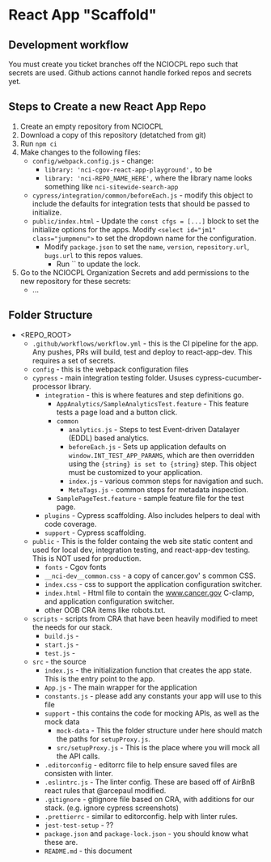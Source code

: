 # React App "Scaffold"

## Development workflow
You must create you ticket branches off the NCIOCPL repo such that secrets are used. Github actions cannot handle forked repos and secrets yet.

## Steps to Create a new React App Repo
1. Create an empty repository from NCIOCPL
1. Download a copy of this repository (detatched from git)
1. Run `npm ci`
2. Make changes to the following files:
   * `config/webpack.config.js` - change:
     - `library: 'nci-cgov-react-app-playground',` to be
     - `library: 'nci-REPO_NAME_HERE',` where the library name looks something like `nci-sitewide-search-app`
   * `cypress/integration/common/beforeEach.js` - modify this object to include the defaults for integration tests that should be passed to initialize.
   * `public/index.html` - Update the `const cfgs = [...]` block to set the initialize options for the apps. Modify `<select id="jm1" class="jumpmenu">` to set the dropdown name for the configuration.
	 * Modify `package.json` to set the `name`, `version`, `repository.url`, `bugs.url` to this repos values.
	   * Run `` to update the lock.
1. Go to the NCIOCPL Organization Secrets and add permissions to the  new repository for these secrets:
   * ...

## Folder Structure
* <REPO_ROOT>
  * `.github/workflows/workflow.yml` - this is the CI pipeline for the app. Any pushes, PRs will build, test and deploy to react-app-dev. This requires a set of secrets.
  * `config` - this is the webpack configuration files
  * `cypress` - main integration testing folder. Ususes cypress-cucumber-processor library.
    * `integration` - this is where features and step definitions go.
      * `AppAnalytics/SampleAnalyticsTest.feature` - This feature tests a page load and a button click.
      * `common`
        * `analytics.js` - Steps to test Event-driven Datalayer (EDDL) based analytics.
        * `beforeEach.js` - Sets up application defaults on `window.INT_TEST_APP_PARAMS`, which are then overridden using the `{string} is set to {string}` step. This object must be customized to your application.
        * `index.js` - various common steps for navigation and such.
        * `MetaTags.js` - common steps for metadata inspection.
      * `SamplePageTest.feature` - sample feature file for the test page.
    * `plugins` - Cypress scaffolding. Also includes helpers to deal with code coverage.
    * `support` - Cypress scaffolding.
  * `public` - This is the folder containg the web site static content and used for local dev, integration testing, and react-app-dev testing. This is NOT used for production.
    * `fonts` - Cgov fonts
    * `__nci-dev__common.css` - a copy of cancer.gov'
    s common CSS.
    * `index.css` - css to support the application configuration switcher.
    * `index.html` - Html file to contain the www.cancer.gov C-clamp, and application configuration switcher.
    * other OOB CRA items like robots.txt.
  * `scripts` - scripts from CRA that have been heavily modified to meet the needs for our stack.
    * `build.js` -
    * `start.js` -
    * `test.js` -
  * `src` - the source
    * `index.js` - the initialization function that creates the app state. This is the entry point to the app.
    * `App.js` - The main wrapper for the application
    * `constants.js` - please add any constants your app will use to this file
	* `support` - this contains the code for mocking APIs, as well as the mock data
	  * `mock-data` - This the folder structure under here should match the paths for `setupProxy.js`.
	  * `src/setupProxy.js` - This is the place where you will mock all the API calls.
	* `.editorconfig` - editorrc file to help ensure saved files are consisten with linter.
	* `.eslintrc.js` - The linter config. These are based off of AirBnB react rules that @arcepaul modified.
	* `.gitignore` - gitignore file based on CRA, with additions for our stack. (e.g. ignore cypress screenshots)
	* `.prettierrc` - similar to editorconfig. help with linter rules.
	* `jest-test-setup` - ??
	* `package.json` and `package-lock.json` - you should know what these are.
	* `README.md` - this document
